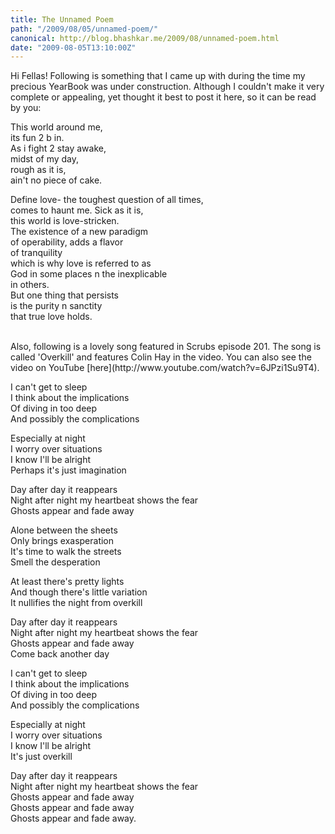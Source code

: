 ```yaml
---
title: The Unnamed Poem
path: "/2009/08/05/unnamed-poem/"
canonical: http://blog.bhashkar.me/2009/08/unnamed-poem.html
date: "2009-08-05T13:10:00Z"
---
```


Hi Fellas! Following is something that I came up with during the time my precious YearBook was under construction. Although I couldn't make it very complete or appealing, yet thought it best to post it here, so it can be read by you:<span class="more"></span>

This world around me,<br />
its fun 2 b in.<br />
As i fight 2 stay awake,<br />
midst of my day,<br />
rough as it is,<br />
ain't no piece of cake.

Define love- the toughest question of all times,<br />
comes to haunt me. Sick as it is,<br />
this world is love-stricken.<br />
The existence of a new paradigm<br />
of operability, adds a flavor<br />
of tranquility<br />
which is why love is referred to as<br />
God in some places n the inexplicable<br />
in others.<br />
But one thing that persists<br />
is the purity n sanctity<br />
that true love holds.

<br />
Also, following is a lovely song featured in Scrubs episode 201. The song is called 'Overkill' and features Colin Hay in the video. You can also see the video on YouTube [here](http://www.youtube.com/watch?v=6JPzi1Su9T4).

I can't get to sleep<br />
I think about the implications<br />
Of diving in too deep<br />
And possibly the complications

Especially at night<br />
I worry over situations<br />
I know I'll be alright<br />
Perhaps it's just imagination

Day after day it reappears<br />
Night after night my heartbeat shows the fear<br />
Ghosts appear and fade away

Alone between the sheets<br />
Only brings exasperation<br />
It's time to walk the streets<br />
Smell the desperation

At least there's pretty lights<br />
And though there's little variation<br />
It nullifies the night from overkill

Day after day it reappears<br />
Night after night my heartbeat shows the fear<br />
Ghosts appear and fade away<br />
Come back another day

I can't get to sleep<br />
I think about the implications<br />
Of diving in too deep<br />
And possibly the complications

Especially at night<br />
I worry over situations<br />
I know I'll be alright<br />
It's just overkill

Day after day it reappears<br />
Night after night my heartbeat shows the fear<br />
Ghosts appear and fade away<br />
Ghosts appear and fade away<br />
Ghosts appear and fade away.
